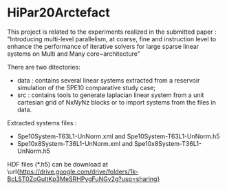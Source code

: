 # HiPar20Arctefact

This project is related to the experiments realized in the submitted paper :
"Introducing multi-level parallelism, at coarse, fine and instruction level to enhance the performance of
iterative solvers for large sparse linear systems on Multi and Many core~architecture"

There are two ditectories:
- data : contains several linear systems extracted from a reservoir simulation of the SPE10 comparative study case;
- src : contains tools to generate laplacian linear system from a unit cartesian grid of Nx*Ny*Nz blocks or to import systems from the files in data.

Extracted systems files :
- Spe10System-T63L1-UnNorm.xml and Spe10System-T63L1-UnNorm.h5
- Spe10x8System-T36L1-UnNorm.xml and Spe10x8System-T36L1-UnNorm.h5

HDF files (*.h5) can be download at \url{https://drive.google.com/drive/folders/1k-BcLST0ZoGuItKp3MeSRHPygFuNGy2g?usp=sharing}
